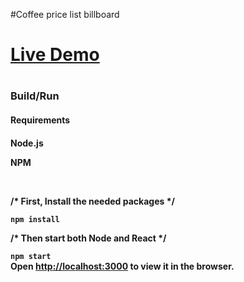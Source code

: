 #Coffee price list billboard

<h1><a href="https://coffee-1cc19.firebaseapp.com">Live Demo</a><h1>

<h3>Build/Run</h3>
<h4>Requirements<h4>
<p>Node.js</p>
<p>NPM</p>
  <br>
<p>/* First, Install the needed packages */</p>
  
<code>npm install</code>
<br>
<p>/* Then start both Node and React */</p>
<code>npm start</code>
<br>
Open <a href="http://localhost:3000">http://localhost:3000</a> to view it in the browser.
